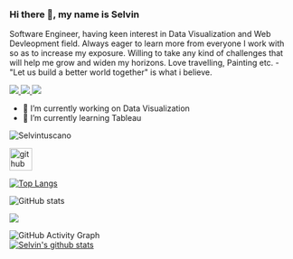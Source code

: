 

### Hi there 👋, my name is Selvin

Software Engineer, having keen interest in Data Visualization and Web Devleopment field. Always eager to learn more from everyone I work with so as to increase my exposure. Willing to take any kind of challenges that will help me grow and widen my horizons. Love travelling, Painting etc. - "Let us build a better world together" is what i believe.

<p>
<a href="https://selvintuscano.github.io/" target="_blank">
  <img src="https://img.shields.io/badge/website-%23E34F26.svg?&style=for-the-badge" />
</a> 

<a href="https://twitter.com/selvin_tuscano" target="_blank">
  <img src="https://img.shields.io/badge/twitter-%231DA1F2.svg?&style=for-the-badge&logo=twitter&logoColor=white" />
</a> 

<a href="www.linkedin.com/in/selvintuscano" target="_blank">
  <img src="https://img.shields.io/badge/linkedin-%230077B5.svg?&style=for-the-badge&logo=linkedin&logoColor=white" />
</a> 
</p>

- 🔭 I’m currently working on Data Visualization  
- 🌱 I’m currently learning Tableau 


<p align="left"> <img src="https://komarev.com/ghpvc/?username=selvintuscano" alt="Selvintuscano" /> </p>

 


[<img src='https://cdn.jsdelivr.net/npm/simple-icons@3.0.1/icons/github.svg' alt='github' height='40'>](https://github.com/selvintuscano)  

[![Top Langs](https://github-readme-stats.vercel.app/api/top-langs/?username=selvintuscano&theme=algolia&layout=compact&show_icons=true)](https://github.com/anuraghazra/github-readme-stats)

![GitHub stats](https://github-readme-stats.vercel.app/api?username=selvintuscano&theme=algolia&show_icons=true) 

<a href="https://github.com/anuraghazra/selvintuscano.github.io">
  <!-- Change the `github-readme-stats.anuraghazra1.vercel.app` to `github-readme-stats.vercel.app`  -->
  <img align="center" src="https://github-readme-stats.anuraghazra1.vercel.app/api/pin/?username=selvintuscano&repo=selvintuscano.github.io&theme=algolia" />
</a>


![GitHub Activity Graph](https://activity-graph.herokuapp.com/graph?username=selvintuscano&theme=algolia&show_icons=true)  
<a href="https://github.com/anuraghazra/github-readme-stats">
  <img align="center" src="https://github-readme-stats.anuraghazra1.vercel.app/api?username=selvintuscano&show_icons=true&include_all_commits=true&theme=algolia" alt="Selvin's github stats" />
</a>


